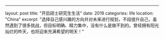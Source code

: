 ---
layout: post
title: "开启硕士研究生生活"
date: 2019
categories: life
location: "China"
excerpt: "选择自己感兴趣的方向并对未来进行规划，不段提升自己，虽然遇到了很多挑战，但目标明确、精力集中，没有什么是做不到的。曾经拥有阳光灿烂的昨天，也将迎来充满希望的明天！"